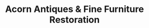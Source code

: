 ---
title: "Acorn Antiques & Fine Furniture Restoration"
url: /oak-park/acorn-antiques-and-fine-furniture-restoration/
shop: antiques
---